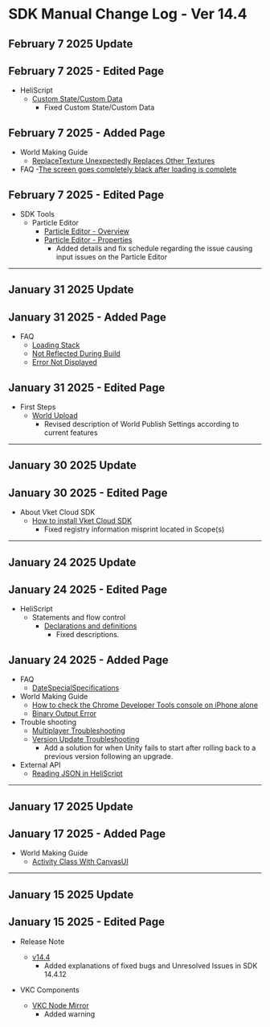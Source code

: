 # SDK Manual Change Log - Ver 14.4

## February 7 2025 Update

## February 7 2025 - Edited Page
- HeliScript
    - [Custom State/Custom Data](https://vrhikky.github.io/VketCloudSDK_Documents/14.4/en/hs/hs_component.html)
        - Fixed Custom State/Custom Data

## February 7 2025 - Added Page

- World Making Guide
    - [ReplaceTexture Unexpectedly Replaces Other Textures](https://vrhikky.github.io/VketCloudSDK_Documents/14.4/en/WorldMakingGuide/ReplaceTexture.html)
- FAQ
    -[The screen goes completely black after loading is complete](https://vrhikky.github.io/VketCloudSDK_Documents/14.4/FAQ/Load_Blackout.html)

## February 7 2025 - Edited Page

- SDK Tools
  - Particle Editor
    - [Particle Editor - Overview](https://vrhikky.github.io/VketCloudSDK_Documents/14.4/en/particleeditor/pe_about_particleeditor.html)
    - [Particle Editor - Properties](https://vrhikky.github.io/VketCloudSDK_Documents/14.4/en/particleeditor/pe_about_properties.html)
      - Added details and fix schedule regarding the issue causing input issues on the Particle Editor

---

## January 31 2025 Update

## January 31 2025 - Added Page

- FAQ
    - [Loading Stack](https://vrhikky.github.io/VketCloudSDK_Documents/14.4/en/FAQ/LoadingStack.html)
    - [Not Reflected During Build](https://vrhikky.github.io/VketCloudSDK_Documents/14.4/en/FAQ/NotReflectedDuringBuild.html)
    - [Error Not Displayed](https://vrhikky.github.io/VketCloudSDK_Documents/14.4/en/FAQ/ErrorNotDisplayed.html)

## January 31 2025 - Edited Page

- First Steps
  - [World Upload](https://vrhikky.github.io/VketCloudSDK_Documents/14.4/en/FirstStep/WorldUpload.html)
    - Revised description of World Publish Settings according to current features

---

## January 30 2025 Update

## January 30 2025 - Edited Page

- About Vket Cloud SDK
  - [How to install Vket Cloud SDK](https://vrhikky.github.io/VketCloudSDK_Documents/14.4/en/AboutVketCloudSDK/SetupSDK_external.html)
    - Fixed registry information misprint located in Scope(s)

---

## January 24 2025 Update

## January 24 2025 - Edited Page

- HeliScript
    - Statements and flow control
        - [Declarations and definitions](https://vrhikky.github.io/VketCloudSDK_Documents/14.4/en/hs/hs_statement_def.html)
            - Fixed descriptions.

## January 24 2025 - Added Page

- FAQ
    - [DateSpecialSpecifications](https://vrhikky.github.io/VketCloudSDK_Documents/14.4/FAQ/DateSpecialSpecifications.html)
- World Making Guide
    - [How to check the Chrome Developer Tools console on iPhone alone](https://vrhikky.github.io/VketCloudSDK_Documents/14.4/en/WorldMakingGuide/iPhoneConsole.html)
    - [Binary Output Error](https://vrhikky.github.io/VketCloudSDK_Documents/14.4/en/WorldMakingGuide/BinaryOutputError.html)
- Trouble shooting
    - [Multiplayer Troubleshooting](https://vrhikky.github.io/VketCloudSDK_Documents/14.4/en/troubleshooting/MultiplayerTroubleshooting.html)
    - [Version Update Troubleshooting](https://vrhikky.github.io/VketCloudSDK_Documents/14.4/en/troubleshooting/VersionUpdateTroubleshooting.html)
        - Add a solution for when Unity fails to start after rolling back to a previous version following an upgrade.
- External API
  - [Reading JSON in HeliScript](https://vrhikky.github.io/VketCloudSDK_Documents/14.4/en/ExternalAPI/HeliScriptJsonParse.html)

---

## January 17 2025 Update

## January 17 2025 - Added Page

- World Making Guide
    - [Activity Class With CanvasUI](https://vrhikky.github.io/VketCloudSDK_Documents/14.4/en/WorldMakingGuide/ActivityWithCanvasUI.html)

---

## January 15 2025 Update

## January 15 2025 - Edited Page

- Release Note
    - [v14.4](https://vrhikky.github.io/VketCloudSDK_Documents/14.4/en/releasenote/releasenote-14.4.html)
        - Added explanations of fixed bugs and Unresolved Issues in SDK 14.4.12

- VKC Components
    - [VKC Node Mirror](https://vrhikky.github.io/VketCloudSDK_Documents/14.4/en/VKCComponents/VKCNodeMirror.html)
        - Added warning
